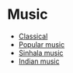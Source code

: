 # Music

- [Classical](classical/classical.md)
- [Popular music](popular.md)
- [Sinhala music](sinhala.md)
- [Indian music](indian.md)
